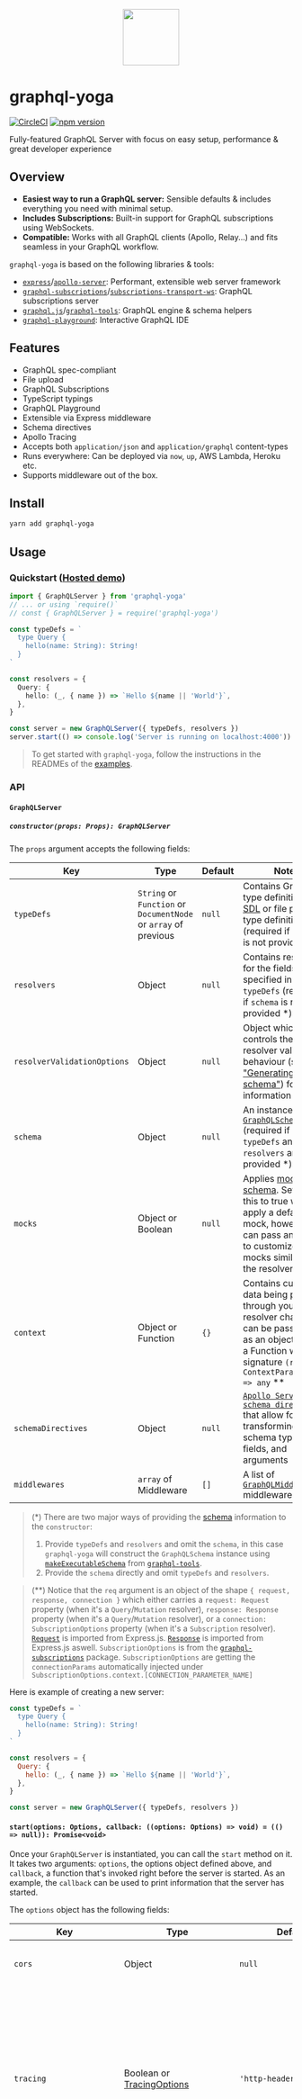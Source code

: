 <p align="center"><img src="https://imgur.com/Sv6j0B6.png" width="100" /></p>

# graphql-yoga

[![CircleCI](https://circleci.com/gh/prisma/graphql-yoga.svg?style=shield)](https://circleci.com/gh/prisma/graphql-yoga) [![npm version](https://badge.fury.io/js/graphql-yoga.svg)](https://badge.fury.io/js/graphql-yoga)

Fully-featured GraphQL Server with focus on easy setup, performance & great developer experience

## Overview

* **Easiest way to run a GraphQL server:** Sensible defaults & includes everything you need with minimal setup.
* **Includes Subscriptions:** Built-in support for GraphQL subscriptions using WebSockets.
* **Compatible:** Works with all GraphQL clients (Apollo, Relay...) and fits seamless in your GraphQL workflow.

`graphql-yoga` is based on the following libraries & tools:

* [`express`](https://github.com/expressjs/express)/[`apollo-server`](https://github.com/apollographql/apollo-server): Performant, extensible web server framework
* [`graphql-subscriptions`](https://github.com/apollographql/graphql-subscriptions)/[`subscriptions-transport-ws`](https://github.com/apollographql/subscriptions-transport-ws): GraphQL subscriptions server
* [`graphql.js`](https://github.com/graphql/graphql-js)/[`graphql-tools`](https://github.com/apollographql/graphql-tools): GraphQL engine & schema helpers
* [`graphql-playground`](https://github.com/graphcool/graphql-playground): Interactive GraphQL IDE

## Features

* GraphQL spec-compliant
* File upload
* GraphQL Subscriptions
* TypeScript typings
* GraphQL Playground
* Extensible via Express middleware
* Schema directives
* Apollo Tracing
* Accepts both `application/json` and `application/graphql` content-types
* Runs everywhere: Can be deployed via `now`, `up`, AWS Lambda, Heroku etc.
* Supports middleware out of the box.

## Install

```sh
yarn add graphql-yoga
```

## Usage

### Quickstart ([Hosted demo](https://demo-graphql-yoga.glitch.me))

```ts
import { GraphQLServer } from 'graphql-yoga'
// ... or using `require()`
// const { GraphQLServer } = require('graphql-yoga')

const typeDefs = `
  type Query {
    hello(name: String): String!
  }
`

const resolvers = {
  Query: {
    hello: (_, { name }) => `Hello ${name || 'World'}`,
  },
}

const server = new GraphQLServer({ typeDefs, resolvers })
server.start(() => console.log('Server is running on localhost:4000'))
```

> To get started with `graphql-yoga`, follow the instructions in the READMEs of the [examples](./examples).

### API

#### `GraphQLServer`

##### `constructor(props: Props): GraphQLServer`

The `props` argument accepts the following fields:

| Key                         | Type                                                            | Default | Note                                                                                                                                                                                                                                              |
| --------------------------- | --------------------------------------------------------------- | ------- | ------------------------------------------------------------------------------------------------------------------------------------------------------------------------------------------------------------------------------------------------- |
| `typeDefs`                  | `String` or `Function` or `DocumentNode` or `array` of previous | `null`  | Contains GraphQL type definitions in [SDL](https://blog.graph.cool/graphql-sdl-schema-definition-language-6755bcb9ce51) or file path to type definitions (required if `schema` is not provided \*)                                                |
| `resolvers`                 | Object                                                          | `null`  | Contains resolvers for the fields specified in `typeDefs` (required if `schema` is not provided \*)                                                                                                                                               |
| `resolverValidationOptions` | Object                                                          | `null`  | Object which controls the resolver validation behaviour (see ["Generating a schema"](https://www.apollographql.com/docs/graphql-tools/generate-schema.html#makeExecutableSchema)) for more information                                            |
| `schema`                    | Object                                                          | `null`  | An instance of [`GraphQLSchema`](http://graphql.org/graphql-js/type/#graphqlschema) (required if `typeDefs` and `resolvers` are not provided \*)                                                                                                  |
| `mocks`                     | Object or Boolean                                               | `null`  | Applies [mocks to schema](https://github.com/apollographql/graphql-tools/blob/master/docs/source/mocking.md). Setting this to true will apply a default mock, however you can pass an object to customize the mocks similar to the resolvers map. |
| `context`                   | Object or Function                                              | `{}`    | Contains custom data being passed through your resolver chain. This can be passed in as an object, or as a Function with the signature `(req: ContextParameters) => any` \*\*                                                                     |
| `schemaDirectives`          | Object                                                          | `null`  | [`Apollo Server schema directives`](https://www.apollographql.com/docs/graphql-tools/schema-directives.html) that allow for transforming schema types, fields, and arguments                                                                      |
| `middlewares`               | `array` of Middleware                                           | `[]`    | A list of [`GraphQLMiddleware`](https://github.com/graphcool/graphql-middleware) middleware.                                                                                                                                                      |

> (\*) There are two major ways of providing the [schema](https://blog.graph.cool/graphql-server-basics-the-schema-ac5e2950214e) information to the `constructor`:
>
> 1.  Provide `typeDefs` and `resolvers` and omit the `schema`, in this case `graphql-yoga` will construct the `GraphQLSchema` instance using [`makeExecutableSchema`](https://www.apollographql.com/docs/graphql-tools/generate-schema.html#makeExecutableSchema) from [`graphql-tools`](https://github.com/apollographql/graphql-tools).
> 2.  Provide the `schema` directly and omit `typeDefs` and `resolvers`.

> (\*\*) Notice that the `req` argument is an object of the shape `{ request, response, connection }` which either carries a `request: Request` property (when it's a `Query`/`Mutation` resolver), `response: Response` property (when it's a `Query`/`Mutation` resolver), or a `connection: SubscriptionOptions` property (when it's a `Subscription` resolver). [`Request`](http://expressjs.com/en/api.html#req) is imported from Express.js. [`Response`](http://expressjs.com/en/api.html#res) is imported from Express.js aswell. `SubscriptionOptions` is from the [`graphql-subscriptions`](https://github.com/apollographql/graphql-subscriptions) package. `SubscriptionOptions` are getting the `connectionParams` automatically injected under `SubscriptionOptions.context.[CONNECTION_PARAMETER_NAME]`

Here is example of creating a new server:

```js
const typeDefs = `
  type Query {
    hello(name: String): String!
  }
`

const resolvers = {
  Query: {
    hello: (_, { name }) => `Hello ${name || 'World'}`,
  },
}

const server = new GraphQLServer({ typeDefs, resolvers })
```

#### `start(options: Options, callback: ((options: Options) => void) = (() => null)): Promise<void>`

Once your `GraphQLServer` is instantiated, you can call the `start` method on it. It takes two arguments: `options`, the options object defined above, and `callback`, a function that's invoked right before the server is started. As an example, the `callback` can be used to print information that the server has started.

The `options` object has the following fields:

| Key                      | Type                                                             | Default                                                                                          | Note                                                                                                                                                                                                                                                                                                                         |
| ------------------------ | ---------------------------------------------------------------- | ------------------------------------------------------------------------------------------------ | ---------------------------------------------------------------------------------------------------------------------------------------------------------------------------------------------------------------------------------------------------------------------------------------------------------------------------- |
| `cors`                   | Object                                                           | `null`                                                                                           | Contains [configuration options](https://github.com/expressjs/cors#configuration-options) for [cors](https://github.com/expressjs/cors)                                                                                                                                                                                      |
| `tracing`                | Boolean or [TracingOptions](/src/types.ts#L49-L51)               | `'http-header'`                                                                                  | Indicates whether [Apollo Tracing](https://github.com/apollographql/apollo-tracing) should be enabled or disabled for your server (if a string is provided, accepted values are: `'enabled'`, `'disabled'`, `'http-header'`)                                                                                                 |
| `port`                   | Number or String                                                 | `4000`                                                                                           | Determines the port your server will be listening on (note that you can also specify the port by setting the `PORT` environment variable)                                                                                                                                                                                    |
| `endpoint`               | String                                                           | `'/'`                                                                                            | Defines the HTTP endpoint of your server                                                                                                                                                                                                                                                                                     |
| `subscriptions`          | Object or String or `false`                                      | `'/'`                                                                                            | Defines the subscriptions (websocket) endpoint for your server; accepts an object with [subscription server options](https://github.com/apollographql/subscriptions-transport-ws#constructoroptions-socketoptions) `path`, `keepAlive`, `onConnect` and `onDisconnect`; setting to `false` disables subscriptions completely |
| `playground`             | String or `false`                                                | `'/'`                                                                                            | Defines the endpoint where you can invoke the [Playground](https://github.com/graphcool/graphql-playground); setting to `false` disables the playground endpoint                                                                                                                                                             |
| `defaultPlaygroundQuery` | String                                                           | `undefined`                                                                                      | Defines default query displayed in Playground.                                                                                                                                                                                                                                                                               |
| `uploads`                | [UploadOptions](/src/types.ts#L39-L43) or `false` or `undefined` | `null`                                                                                           | Provides information about upload limits; the object can have any combination of the following three keys: `maxFieldSize`, `maxFileSize`, `maxFiles`; each of these have values of type Number; setting to `false` disables file uploading                                                                                   |
| `https`                  | [HttpsOptions](/src/types.ts#L71-L74) or `undefined`             | `undefined`                                                                                      | Enables HTTPS support with a key/cert                                                                                                                                                                                                                                                                                        |
| `getEndpoint`            | String or Boolean                                                | `false`                                                                                          | Adds a graphql HTTP GET endpoint to your server (defaults to `endpoint` if `true`). Used for leveraging CDN level caching.                                                                                                                                                                                                   |
| `deduplicator`           | Boolean                                                          | `true`                                                                                           | Enables [graphql-deduplicator](https://github.com/gajus/graphql-deduplicator). Once enabled sending the header `X-GraphQL-Deduplicate` will deduplicate the data.                                                                                                                                                            |
| `bodyParserOptions`      | BodyParserJSONOptions                                            | [BodyParserJSONOptions Defaults](https://github.com/expressjs/body-parser#bodyparserjsonoptions) | Allows pass through of [body-parser options](https://github.com/expressjs/body-parser#bodyparserjsonoptions)                                                                                                                                                                                                                 |

Additionally, the `options` object exposes these `apollo-server` options:

| Key               | Type                 | Note                                                                                                                                                                                                                                                                                                                                 |
| ----------------- | -------------------- | ------------------------------------------------------------------------------------------------------------------------------------------------------------------------------------------------------------------------------------------------------------------------------------------------------------------------------------ |
| `cacheControl`    | Boolean              | Enable extension that returns Cache Control data in the response                                                                                                                                                                                                                                                                     |
| `formatError`     | Number               | A function to apply to every error before sending the response to clients. Defaults to [defaultErrorFormatter](https://github.com/graphcool/graphql-yoga/blob/master/src/defaultErrorFormatter.ts). Please beware, that if you override this, `requestId` and `code` on errors won't automatically be propagated to your yoga server |
| `logFunction`     | LogFunction          | A function called for logging events such as execution times                                                                                                                                                                                                                                                                         |
| `rootValue`       | any                  | RootValue passed to GraphQL execution                                                                                                                                                                                                                                                                                                |
| `validationRules` | Array of functions   | Additional GraphQL validation rules to be applied to client-specified queries                                                                                                                                                                                                                                                        |
| `fieldResolver`   | GraphQLFieldResolver | Specify a custom default field resolver function                                                                                                                                                                                                                                                                                     |
| `formatParams`    | Function             | A function applied to each query in a batch to format parameters before execution                                                                                                                                                                                                                                                    |
| `formatResponse`  | Function             | A function applied to each response after execution                                                                                                                                                                                                                                                                                  |
| `debug`           | boolean              | Print additional debug logging if execution errors occur                                                                                                                                                                                                                                                                             |

```js
const options = {
  port: 8000,
  endpoint: '/graphql',
  subscriptions: '/subscriptions',
  playground: '/playground',
}

server.start(options, ({ port }) =>
  console.log(
    `Server started, listening on port ${port} for incoming requests.`,
  ),
)
```

#### `PubSub`

See the original documentation in [`graphql-subscriptions`](https://github.com/apollographql/graphql-subscriptions).

#### `mocking`

Mocking the schema is straight forward, along wit

```javascript
import { GraphqlServer, MockList } from 'graphql-yoga'

const typeDefs = `
  type Query {
    hello(name: String): String!
    listOfStrings: [String]
  }
`

const mocks = {
  Query: () => ({
    hello: () => 'Hello World',
    listOfStrings: () => new MockList([2, 6]),
  }),
}

const server = new GraphQLServer({ typeDefs, mocks })
```

### Endpoints

## Examples

There are three examples demonstrating how to quickly get started with `graphql-yoga`:

* [hello-world](./examples/hello-world): Basic setup for building a schema and allowing for a `hello` query.
* [subscriptions](./examples/subscriptions): Basic setup for using subscriptions with a counter that increments every 2 seconds and triggers a subscription.
* [fullstack](./examples/fullstack): Fullstack example based on [`create-react-app`](https://github.com/facebookincubator/create-react-app) demonstrating how to query data from `graphql-yoga` with [Apollo Client 2.0](https://www.apollographql.com/client/).

## Workflow

Once your `graphql-yoga` server is running, you can use [GraphQL Playground](https://github.com/graphcool/graphql-playground) out of the box – typically running on `localhost:4000`. (Read [here](https://blog.graph.cool/introducing-graphql-playground-f1e0a018f05d) for more information.)

[![](https://imgur.com/6IC6Huj.png)](https://www.graphqlbin.com/RVIn)

## Deployment

### `now`

To deploy your `graphql-yoga` server with [`now`](https://zeit.co/now), follow these instructions:

1.  Download [**Now Desktop**](https://zeit.co/download)
2.  Navigate to the root directory of your `graphql-yoga` server
3.  Run `now` in your terminal

### Heroku

To deploy your `graphql-yoga` server with [Heroku](https://heroku.com), follow these instructions:

1.  Download and install the [Heroku Command Line Interface](https://devcenter.heroku.com/articles/heroku-cli#download-and-install) (previously Heroku Toolbelt)
2.  Log in to the Heroku CLI with `heroku login`
3.  Navigate to the root directory of your `graphql-yoga` server
4.  Create the Heroku instance by executing `heroku create`
5.  Deploy your GraphQL server by executing `git push heroku master`

### `up` (Coming soon 🔜 )

### AWS Lambda (Coming soon 🔜 )

## FAQ

### How does `graphql-yoga` compare to `apollo-server` and other tools?

As mentioned above, `graphql-yoga` is built on top of a variety of other packages, such as `graphql.js`, `express` and `apollo-server`. Each of these provides a certain piece of functionality required for building a GraphQL server.

Using these packages individually incurs overhead in the setup process and requires you to write a lot of boilerplate. `graphql-yoga` abstracts away the initial complexity and required boilerplate and lets you get started quickly with a set of sensible defaults for your server configuration.

`graphql-yoga` is like [`create-react-app`](https://github.com/facebookincubator/create-react-app) for building GraphQL servers.

### Can't I just setup my own GraphQL server using `express` and `graphql.js`?

`graphql-yoga` is all about convenience and a great "Getting Started" experience by abstracting away the complexity that comes when you're building your own GraphQL server from scratch. It's a pragmatic approach to bootstrap a GraphQL server, much like how [`create-react-app`](https://github.com/facebookincubator/create-react-app) removes friction when first starting out with React.

Whenever the defaults of `graphql-yoga` are too tight a corset for you, you can simply _eject_ from it and use the tooling it's built upon - there's no lock-in or any other kind of magic going on preventing you from doing this.

### How to eject from the standard `express` setup?

The core value of `graphql-yoga` is that you don't have to write the boilerplate required to configure your [express.js](https://github.com/expressjs/) application. However, once you need to add more customized behaviour to your server, the default configuration provided by `graphql-yoga` might not suit your use case any more. For example, it might be the case that you want to add more custom _middleware_ to your server, like for logging or error reporting.

For these cases, `GraphQLServer` exposes the `express.Application` directly via its [`express`](./src/index.ts#L17) property:

```js
server.express.use(myMiddleware())
```

Middleware can also be added specifically to the GraphQL endpoint route, by using:

```js
server.express.post(server.options.endpoint, myMiddleware())
```

Any middleware you add to that route, will be added right before the `apollo-server-express` middleware.

## Help & Community [![Slack Status](https://slack.prisma.io/badge.svg)](https://slack.prisma.io)

Join our [Slack community](http://slack.graph.cool/) if you run into issues or have questions. We love talking to you!

<p align="center"><a href="https://oss.prisma.io"><img src="https://imgur.com/IMU2ERq.png" alt="Prisma" height="170px"></a></p>
